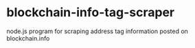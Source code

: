 blockchain-info-tag-scraper
===========================

node.js program for scraping address tag information posted on blockchain.info
